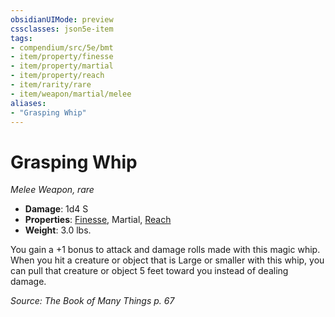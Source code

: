 ```yaml
---
obsidianUIMode: preview
cssclasses: json5e-item
tags:
- compendium/src/5e/bmt
- item/property/finesse
- item/property/martial
- item/property/reach
- item/rarity/rare
- item/weapon/martial/melee
aliases: 
- "Grasping Whip"
---
```

# Grasping Whip
*Melee Weapon, rare*  

- **Damage**: 1d4 S
- **Properties**: [Finesse](/Systems/5e/rules/item-properties.md#Finesse), Martial, [Reach](/Systems/5e/rules/item-properties.md#Reach)
- **Weight**: 3.0 lbs.

You gain a +1 bonus to attack and damage rolls made with this magic whip. When you hit a creature or object that is Large or smaller with this whip, you can pull that creature or object 5 feet toward you instead of dealing damage.

*Source: The Book of Many Things p. 67*